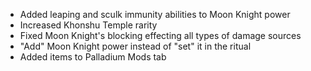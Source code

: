 - Added leaping and sculk immunity abilities to Moon Knight power
- Increased Khonshu Temple rarity
- Fixed Moon Knight's blocking effecting all types of damage sources
- "Add" Moon Knight power instead of "set" it in the ritual
- Added items to Palladium Mods tab